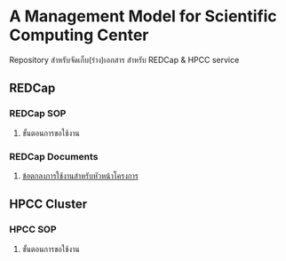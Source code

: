 # A Management Model for Scientific Computing Center 

Repository สำหรับจัดเก็บ(ร่าง)เอกสาร สำหรับ REDCap &amp; HPCC service

## REDCap 

### REDCap SOP
1. ขั้นตอนการขอใช้งาน 

### REDCap Documents
1. [ข้อตกลงการใช้งานสำหรับหัวหน้าโครงการ](redcap/00_redcap_user_agreement.md)

## HPCC Cluster

### HPCC SOP
1. ขั้นตอนการขอใช้งาน
